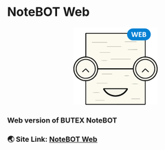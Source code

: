 # NoteBOT Web

<p align="center"><img src="https://raw.githubusercontent.com/TriptoAfsin/notebot-web/main/public/imgs/Notebot_web.png">

### Web version of BUTEX NoteBOT

### 🌏 Site Link: [NoteBOT Web](https://notebot.netlify.app/#/)
